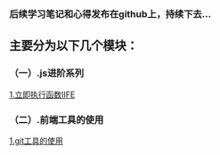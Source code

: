 ### 后续学习笔记和心得发布在github上，持续下去...   

## 主要分为以下几个模块：   

### （一）.js进阶系列   

[1.立即执行函数IIFE](https://github.com/hzpmsky/blog/issues/1)  
### （二）.前端工具的使用 

[1.git工具的使用](https://github.com/hzpmsky/blog/issues/2)